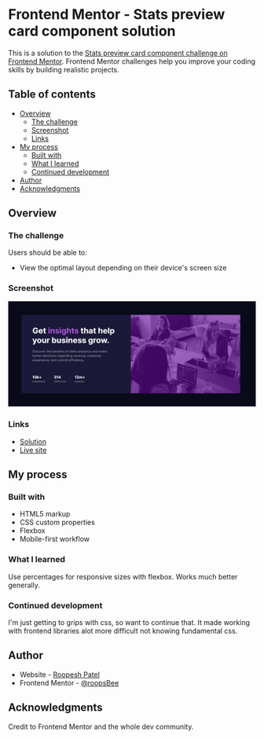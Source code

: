 # Frontend Mentor - Stats preview card component solution

This is a solution to the [Stats preview card component challenge on Frontend Mentor](https://www.frontendmentor.io/challenges/stats-preview-card-component-8JqbgoU62). Frontend Mentor challenges help you improve your coding skills by building realistic projects.

## Table of contents

- [Overview](#overview)
  - [The challenge](#the-challenge)
  - [Screenshot](#screenshot)
  - [Links](#links)
- [My process](#my-process)
  - [Built with](#built-with)
  - [What I learned](#what-i-learned)
  - [Continued development](#continued-development)
- [Author](#author)
- [Acknowledgments](#acknowledgments)

## Overview

### The challenge

Users should be able to:

- View the optimal layout depending on their device's screen size

### Screenshot

![screenshot](/images/card.png)

### Links

- [Solution](https://eager-lichterman-613109.netlify.app/)
- [Live site](https://eager-lichterman-613109.netlify.app/)

## My process

### Built with

- HTML5 markup
- CSS custom properties
- Flexbox
- Mobile-first workflow

### What I learned

Use percentages for responsive sizes with flexbox. Works much better generally.

### Continued development

I'm just getting to grips with css, so want to continue that. It made working with frontend libraries alot more difficult not knowing fundamental css.

## Author

- Website - [Roopesh Patel](https://www.RoopeshPatel.com)
- Frontend Mentor - [@roopsBee](https://www.frontendmentor.io/profile/roopsBee)

## Acknowledgments

Credit to Frontend Mentor and the whole dev community.
